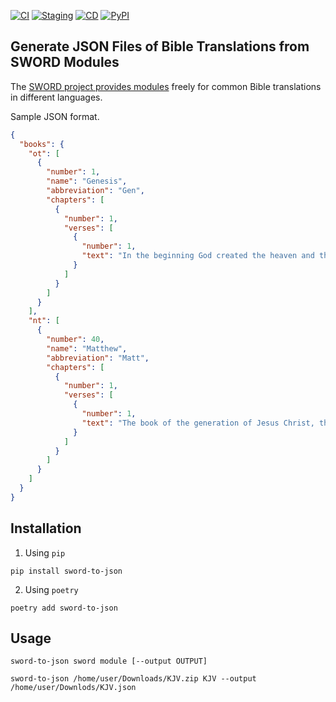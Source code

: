 [![CI](https://github.com/evnskc/sword-to-json/actions/workflows/ci.yml/badge.svg)](https://github.com/evnskc/sword-to-json/actions/workflows/ci.yml)
[![Staging](https://github.com/evnskc/sword-to-json/actions/workflows/staging.yml/badge.svg)](https://github.com/evnskc/sword-to-json/actions/workflows/staging.yml)
[![CD](https://github.com/evnskc/sword-to-json/actions/workflows/cd.yml/badge.svg)](https://github.com/evnskc/sword-to-json/actions/workflows/cd.yml)
[![PyPI](https://img.shields.io/pypi/v/sword-to-json)](https://pypi.org/project/sword-to-json/)

## Generate JSON Files of Bible Translations from SWORD Modules

The [SWORD project provides modules](http://crosswire.org/sword/modules/ModDisp.jsp?modType=Bibles) freely for common
Bible translations in different languages.

Sample JSON format.

```json
{
  "books": {
    "ot": [
      {
        "number": 1,
        "name": "Genesis",
        "abbreviation": "Gen",
        "chapters": [
          {
            "number": 1,
            "verses": [
              {
                "number": 1,
                "text": "In the beginning God created the heaven and the earth."
              }
            ]
          }
        ]
      }
    ],
    "nt": [
      {
        "number": 40,
        "name": "Matthew",
        "abbreviation": "Matt",
        "chapters": [
          {
            "number": 1,
            "verses": [
              {
                "number": 1,
                "text": "The book of the generation of Jesus Christ, the son of David, the son of Abraham."
              }
            ]
          }
        ]
      }
    ]
  }
}
```

## Installation

1. Using ```pip```

```commandline
pip install sword-to-json
```

2. Using ```poetry```

```commandline
poetry add sword-to-json
```

## Usage

```text
sword-to-json sword module [--output OUTPUT]
```

```commandline
sword-to-json /home/user/Downloads/KJV.zip KJV --output /home/user/Downlods/KJV.json
```